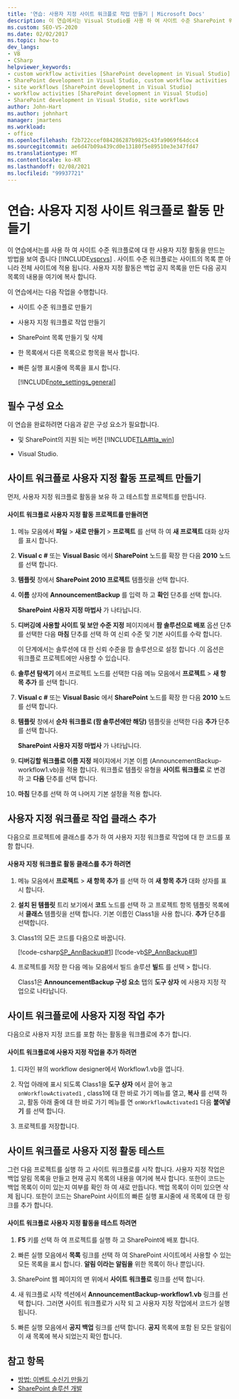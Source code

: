 ```yaml
---
title: '연습: 사용자 지정 사이트 워크플로 작업 만들기 | Microsoft Docs'
description: 이 연습에서는 Visual Studio를 사용 하 여 사이트 수준 SharePoint 워크플로에 대 한 사용자 지정 활동을 만드는 방법을 참조 하세요.
ms.custom: SEO-VS-2020
ms.date: 02/02/2017
ms.topic: how-to
dev_langs:
- VB
- CSharp
helpviewer_keywords:
- custom workflow activities [SharePoint development in Visual Studio]
- SharePoint development in Visual Studio, custom workflow activities
- site workflows [SharePoint development in Visual Studio]
- workflow activities [SharePoint development in Visual Studio]
- SharePoint development in Visual Studio, site workflows
author: John-Hart
ms.author: johnhart
manager: jmartens
ms.workload:
- office
ms.openlocfilehash: f2b722ccef084286287b9825c43fa9069f64dcc4
ms.sourcegitcommit: ae6d47b09a439cd0e13180f5e89510e3e347fd47
ms.translationtype: MT
ms.contentlocale: ko-KR
ms.lasthandoff: 02/08/2021
ms.locfileid: "99937721"
---
```

# <a name="walkthrough-create-a-custom-site-workflow-activity"></a>연습: 사용자 지정 사이트 워크플로 활동 만들기
  이 연습에서는를 사용 하 여 사이트 수준 워크플로에 대 한 사용자 지정 활동을 만드는 방법을 보여 줍니다 [!INCLUDE[vsprvs](../sharepoint/includes/vsprvs-md.md)] . 사이트 수준 워크플로는 사이트의 목록 뿐 아니라 전체 사이트에 적용 됩니다. 사용자 지정 활동은 백업 공지 목록을 만든 다음 공지 목록의 내용을 여기에 복사 합니다.

 이 연습에서는 다음 작업을 수행합니다.

- 사이트 수준 워크플로 만들기

- 사용자 지정 워크플로 작업 만들기

- SharePoint 목록 만들기 및 삭제

- 한 목록에서 다른 목록으로 항목을 복사 합니다.

- 빠른 실행 표시줄에 목록을 표시 합니다.

  [!INCLUDE[note_settings_general](../sharepoint/includes/note-settings-general-md.md)]

## <a name="prerequisites"></a>필수 구성 요소
 이 연습을 완료하려면 다음과 같은 구성 요소가 필요합니다.

- 및 SharePoint의 지원 되는 버전 [!INCLUDE[TLA#tla_win](../sharepoint/includes/tlasharptla-win-md.md)]

- Visual Studio.

## <a name="create-a-site-workflow-custom-activity-project"></a>사이트 워크플로 사용자 지정 활동 프로젝트 만들기
 먼저, 사용자 지정 워크플로 활동을 보유 하 고 테스트할 프로젝트를 만듭니다.

#### <a name="to-create-a-site-workflow-custom-activity-project"></a>사이트 워크플로 사용자 지정 활동 프로젝트를 만들려면

1. 메뉴 모음에서 **파일**  >  **새로 만들기**  >  **프로젝트** 를 선택 하 여 **새 프로젝트** 대화 상자를 표시 합니다.

2. **Visual c #** 또는 **Visual Basic** 에서 **SharePoint** 노드를 확장 한 다음 **2010** 노드를 선택 합니다.

3. **템플릿** 창에서 **SharePoint 2010 프로젝트** 템플릿을 선택 합니다.

4. **이름** 상자에 **AnnouncementBackup** 를 입력 하 고 **확인** 단추를 선택 합니다.

     **SharePoint 사용자 지정 마법사** 가 나타납니다.

5. **디버깅에 사용할 사이트 및 보안 수준 지정** 페이지에서 **팜 솔루션으로 배포** 옵션 단추를 선택한 다음 **마침** 단추를 선택 하 여 신뢰 수준 및 기본 사이트를 수락 합니다.

     이 단계에서는 솔루션에 대 한 신뢰 수준을 팜 솔루션으로 설정 합니다 .이 옵션은 워크플로 프로젝트에만 사용할 수 있습니다.

6. **솔루션 탐색기** 에서 프로젝트 노드를 선택한 다음 메뉴 모음에서 **프로젝트**  >  **새 항목 추가** 를 선택 합니다.

7. **Visual c #** 또는 **Visual Basic** 에서 **SharePoint** 노드를 확장 한 다음 **2010** 노드를 선택 합니다.

8. **템플릿** 창에서 **순차 워크플로 (팜 솔루션에만 해당)** 템플릿을 선택한 다음 **추가** 단추를 선택 합니다.

     **SharePoint 사용자 지정 마법사** 가 나타납니다.

9. **디버깅할 워크플로 이름 지정** 페이지에서 기본 이름 (AnnouncementBackup-workflow1.vb)을 적용 합니다. 워크플로 템플릿 유형을 **사이트 워크플로** 로 변경 하 고 **다음** 단추를 선택 합니다.

10. **마침** 단추를 선택 하 여 나머지 기본 설정을 적용 합니다.

## <a name="add-a-custom-workflow-activity-class"></a>사용자 지정 워크플로 작업 클래스 추가
 다음으로 프로젝트에 클래스를 추가 하 여 사용자 지정 워크플로 작업에 대 한 코드를 포함 합니다.

#### <a name="to-add-a-custom-workflow-activity-class"></a>사용자 지정 워크플로 활동 클래스를 추가 하려면

1. 메뉴 모음에서 **프로젝트**  >  **새 항목 추가** 를 선택 하 여 **새 항목 추가** 대화 상자를 표시 합니다.

2. **설치 된 템플릿** 트리 보기에서 **코드** 노드를 선택 하 고 프로젝트 항목 템플릿 목록에서 **클래스** 템플릿을 선택 합니다. 기본 이름인 Class1을 사용 합니다. **추가** 단추를 선택합니다.

3. Class1의 모든 코드를 다음으로 바꿉니다.

     [!code-csharp[SP_AnnBackup#1](../sharepoint/codesnippet/CSharp/announcementbackup/class1.cs#1)]
     [!code-vb[SP_AnnBackup#1](../sharepoint/codesnippet/VisualBasic/announcementbackupvb/class1.vb#1)]

4. 프로젝트를 저장 한 다음 메뉴 모음에서 빌드 솔루션 **빌드** 를 선택  >  합니다.

     Class1은 **AnnouncementBackup 구성 요소** 탭의 **도구 상자** 에 사용자 지정 작업으로 나타납니다.

## <a name="add-the-custom-activity-to-the-site-workflow"></a>사이트 워크플로에 사용자 지정 작업 추가
 다음으로 사용자 지정 코드를 포함 하는 활동을 워크플로에 추가 합니다.

#### <a name="to-add-a-custom-activity-to-the-site-workflow"></a>사이트 워크플로에 사용자 지정 작업을 추가 하려면

1. 디자인 뷰의 workflow designer에서 Workflow1.vb을 엽니다.

2. 작업 아래에 표시 되도록 Class1을 **도구 상자** 에서 끌어 놓고 `onWorkflowActivated1` , class1에 대 한 바로 가기 메뉴를 열고, **복사** 를 선택 하 고, 활동 아래 줄에 대 한 바로 가기 메뉴를 연 `onWorkflowActivated1` 다음 **붙여넣기** 를 선택 합니다.

3. 프로젝트를 저장합니다.

## <a name="test-the-site-workflow-custom-activity"></a>사이트 워크플로 사용자 지정 활동 테스트
 그런 다음 프로젝트를 실행 하 고 사이트 워크플로를 시작 합니다. 사용자 지정 작업은 백업 알림 목록을 만들고 현재 공지 목록의 내용을 여기에 복사 합니다. 또한이 코드는 백업 목록이 이미 있는지 여부를 확인 하 여 새로 만듭니다. 백업 목록이 이미 있으면 삭제 됩니다. 또한이 코드는 SharePoint 사이트의 빠른 실행 표시줄에 새 목록에 대 한 링크를 추가 합니다.

#### <a name="to-test-the-site-workflow-custom-activity"></a>사이트 워크플로 사용자 지정 활동을 테스트 하려면

1. **F5** 키를 선택 하 여 프로젝트를 실행 하 고 SharePoint에 배포 합니다.

2. 빠른 실행 모음에서 **목록** 링크를 선택 하 여 SharePoint 사이트에서 사용할 수 있는 모든 목록을 표시 합니다. **알림 이라는 알림을** 위한 목록이 하나 뿐입니다.

3. SharePoint 웹 페이지의 맨 위에서 **사이트 워크플로** 링크를 선택 합니다.

4. 새 워크플로 시작 섹션에서 **AnnouncementBackup-workflow1.vb** 링크를 선택 합니다. 그러면 사이트 워크플로가 시작 되 고 사용자 지정 작업에서 코드가 실행 됩니다.

5. 빠른 실행 모음에서 **공지 백업** 링크를 선택 합니다. **공지** 목록에 포함 된 모든 알림이이 새 목록에 복사 되었는지 확인 합니다.

## <a name="see-also"></a>참고 항목
- [방법: 이벤트 수신기 만들기](../sharepoint/how-to-create-an-event-receiver.md)
- [SharePoint 솔루션 개발](../sharepoint/developing-sharepoint-solutions.md)
